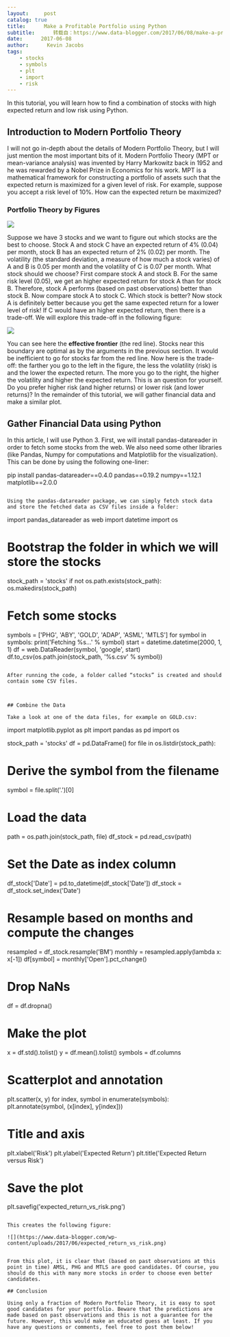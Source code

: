 ```yaml
---
layout:     post
catalog: true
title:      Make a Profitable Portfolio using Python
subtitle:      转载自：https://www.data-blogger.com/2017/06/08/make-a-profitable-portfolio-with-python/
date:      2017-06-08
author:      Kevin Jacobs
tags:
    - stocks
    - symbols
    - plt
    - import
    - risk
---
```


In this tutorial, you will learn how to find a combination of stocks with high expected return and low risk using Python.



## Introduction to Modern Portfolio Theory

I will not go in-depth about the details of Modern Portfolio Theory, but I will just mention the most important bits of it. Modern Portfolio Theory (MPT or mean-variance analysis) was invented by Harry Markowitz back in 1952 and he was rewarded by a Nobel Prize in Economics for his work. MPT is a mathematical framework for constructing a portfolio of assets such that the expected return is maximized for a given level of risk. For example, suppose you accept a risk level of 10%. How can the expected return be maximized?

### Portfolio Theory by Figures

![](https://www.data-blogger.com/wp-content/uploads/2017/06/stocks_example_1-768x528.png)


Suppose we have 3 stocks and we want to figure out which stocks are the best to choose. Stock A and stock C have an expected return of 4% (0.04) per month, stock B has an expected return of 2% (0.02) per month. The volatility (the standard deviation, a measure of how much a stock varies) of A and B is 0.05 per month and the volatility of C is 0.07 per month. What stock should we choose? First compare stock A and stock B. For the same risk level (0.05), we get an higher expected return for stock A than for stock B. Therefore, stock A performs (based on past observations) better than stock B. Now compare stock A to stock C. Which stock is better? Now stock A is definitely better because you get the same expected return for a lower level of risk! If C would have an higher expected return, then there is a trade-off. We will explore this trade-off in the following figure:

![](https://www.data-blogger.com/wp-content/uploads/2017/06/stocks-effective-frontier-768x528.png)


You can see here the **effective frontier** (the red line). Stocks near this boundary are optimal as by the arguments in the previous section. It would be inefficient to go for stocks far from the red line. Now here is the trade-off: the farther you go to the left in the figure, the less the volatility (risk) is and the lower the expected return. The more you go to the right, the higher the volatility and higher the expected return. This is an question for yourself. Do you prefer higher risk (and higher returns) or lower risk (and lower returns)? In the remainder of this tutorial, we will gather financial data and make a similar plot.

## Gather Financial Data using Python

In this article, I will use Python 3. First, we will install pandas-datareader in order to fetch some stocks from the web. We also need some other libraries (like Pandas, Numpy for computations and Matplotlib for the visualization). This can be done by using the following one-liner:

pip install pandas-datareader==0.4.0 pandas==0.19.2 numpy==1.12.1 matplotlib==2.0.0
```

Using the pandas-datareader package, we can simply fetch stock data and store the fetched data as CSV files inside a folder:

```
import pandas_datareader as web
import datetime
import os

# Bootstrap the folder in which we will store the stocks
stock_path = 'stocks'
if not os.path.exists(stock_path):
 os.makedirs(stock_path)

# Fetch some stocks
symbols = ['PHG', 'ABY', 'GOLD', 'ADAP', 'ASML', 'MTLS']
for symbol in symbols:
 print('Fetching %s...' % symbol)
 start = datetime.datetime(2000, 1, 1)
 df = web.DataReader(symbol, 'google', start)
 df.to_csv(os.path.join(stock_path, '%s.csv' % symbol))
```

After running the code, a folder called “stocks” is created and should contain some CSV files.

 

## Combine the Data

Take a look at one of the data files, for example on GOLD.csv:

```
import matplotlib.pyplot as plt
import pandas as pd
import os

stock_path = 'stocks'
df = pd.DataFrame()
for file in os.listdir(stock_path):
 # Derive the symbol from the filename
 symbol = file.split('.')[0]

 # Load the data
 path = os.path.join(stock_path, file)
 df_stock = pd.read_csv(path)

 # Set the Date as index column
 df_stock['Date'] = pd.to_datetime(df_stock['Date'])
 df_stock = df_stock.set_index('Date')

 # Resample based on months and compute the changes
 resampled = df_stock.resample('BM')
 monthly = resampled.apply(lambda x: x[-1])
 df[symbol] = monthly['Open'].pct_change()

# Drop NaNs
df = df.dropna()

# Make the plot
x = df.std().tolist()
y = df.mean().tolist()
symbols = df.columns

# Scatterplot and annotation
plt.scatter(x, y)
for index, symbol in enumerate(symbols):
 plt.annotate(symbol, (x[index], y[index]))

# Title and axis
plt.xlabel('Risk')
plt.ylabel('Expected Return')
plt.title('Expected Return versus Risk')

# Save the plot
plt.savefig('expected_return_vs_risk.png')
```

This creates the following figure:

![](https://www.data-blogger.com/wp-content/uploads/2017/06/expected_return_vs_risk.png)


From this plot, it is clear that (based on past observations at this point in time) AMSL, PHG and MTLS are good candidates. Of course, you should do this with many more stocks in order to choose even better candidates.

## Conclusion

Using only a fraction of Modern Portfolio Theory, it is easy to spot good candidates for your portfolio. Beware that the predictions are made based on past observations and this is not a guarantee for the future. However, this would make an educated guess at least. If you have any questions or comments, feel free to post them below!



 

